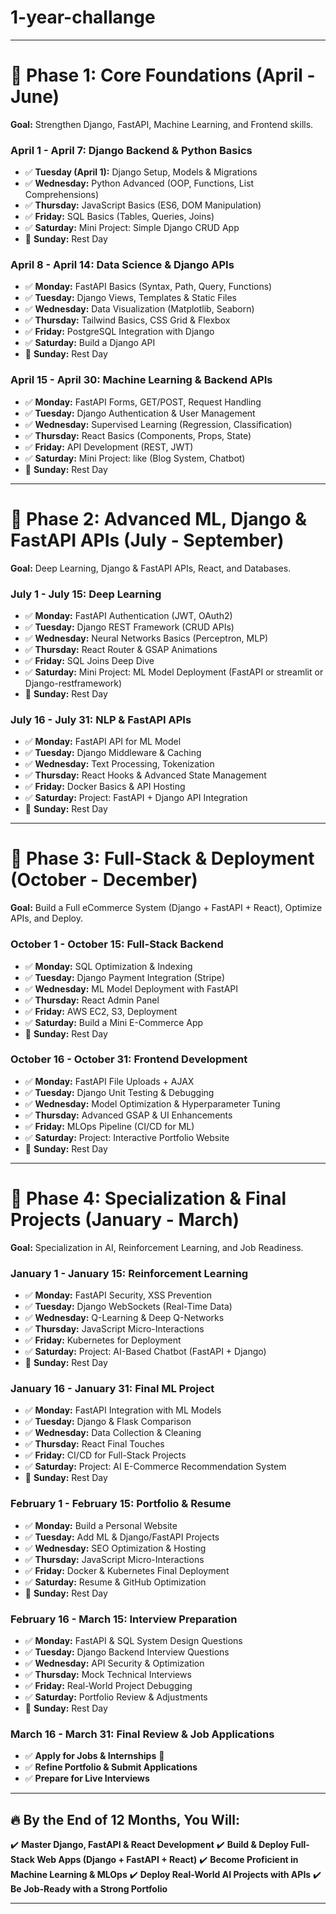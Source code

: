 # 1-year-challange
---

# **📌 Phase 1: Core Foundations (April - June)**

**Goal:** Strengthen Django, FastAPI, Machine Learning, and Frontend skills.

### **April 1 - April 7: Django Backend & Python Basics**

* ✅ **Tuesday (April 1):** Django Setup, Models & Migrations
* ✅ **Wednesday:** Python Advanced (OOP, Functions, List Comprehensions)
* ✅ **Thursday:** JavaScript Basics (ES6, DOM Manipulation)
* ✅ **Friday:** SQL Basics (Tables, Queries, Joins)
* ✅ **Saturday:** Mini Project: Simple Django CRUD App
* 🚀 **Sunday:** Rest Day

### **April 8 - April 14: Data Science & Django APIs**

* ✅ **Monday:** FastAPI Basics (Syntax, Path, Query, Functions)
* ✅ **Tuesday:** Django Views, Templates & Static Files
* ✅ **Wednesday:** Data Visualization (Matplotlib, Seaborn)
* ✅ **Thursday:** Tailwind Basics, CSS Grid & Flexbox
* ✅ **Friday:** PostgreSQL Integration with Django
* ✅ **Saturday:** Build a Django API
* 🚀 **Sunday:** Rest Day

### **April 15 - April 30: Machine Learning & Backend APIs**

* ✅ **Monday:** FastAPI Forms, GET/POST, Request Handling
* ✅ **Tuesday:** Django Authentication & User Management
* ✅ **Wednesday:** Supervised Learning (Regression, Classification)
* ✅ **Thursday:** React Basics (Components, Props, State)
* ✅ **Friday:** API Development (REST, JWT)
* ✅ **Saturday:** Mini Project: like (Blog System, Chatbot)
* 🚀 **Sunday:** Rest Day

---

# **📌 Phase 2: Advanced ML, Django & FastAPI APIs (July - September)**

**Goal:** Deep Learning, Django & FastAPI APIs, React, and Databases.

### **July 1 - July 15: Deep Learning**

* ✅ **Monday:** FastAPI Authentication (JWT, OAuth2)
* ✅ **Tuesday:** Django REST Framework (CRUD APIs)
* ✅ **Wednesday:** Neural Networks Basics (Perceptron, MLP)
* ✅ **Thursday:** React Router & GSAP Animations
* ✅ **Friday:** SQL Joins Deep Dive
* ✅ **Saturday:** Mini Project: ML Model Deployment (FastAPI or streamlit or Django-restframework)
* 🚀 **Sunday:** Rest Day

### **July 16 - July 31: NLP & FastAPI APIs**

* ✅ **Monday:** FastAPI API for ML Model
* ✅ **Tuesday:** Django Middleware & Caching
* ✅ **Wednesday:** Text Processing, Tokenization
* ✅ **Thursday:** React Hooks & Advanced State Management
* ✅ **Friday:** Docker Basics & API Hosting
* ✅ **Saturday:** Project: FastAPI + Django API Integration
* 🚀 **Sunday:** Rest Day

---

# **📌 Phase 3: Full-Stack & Deployment (October - December)**

**Goal:** Build a Full eCommerce System (Django + FastAPI + React), Optimize APIs, and Deploy.

### **October 1 - October 15: Full-Stack Backend**

* ✅ **Monday:** SQL Optimization & Indexing
* ✅ **Tuesday:** Django Payment Integration (Stripe)
* ✅ **Wednesday:** ML Model Deployment with FastAPI
* ✅ **Thursday:** React Admin Panel
* ✅ **Friday:** AWS EC2, S3, Deployment
* ✅ **Saturday:** Build a Mini E-Commerce App
* 🚀 **Sunday:** Rest Day

### **October 16 - October 31: Frontend Development**

* ✅ **Monday:** FastAPI File Uploads + AJAX
* ✅ **Tuesday:** Django Unit Testing & Debugging
* ✅ **Wednesday:** Model Optimization & Hyperparameter Tuning
* ✅ **Thursday:** Advanced GSAP & UI Enhancements
* ✅ **Friday:** MLOps Pipeline (CI/CD for ML)
* ✅ **Saturday:** Project: Interactive Portfolio Website
* 🚀 **Sunday:** Rest Day

---

# **📌 Phase 4: Specialization & Final Projects (January - March)**

**Goal:** Specialization in AI, Reinforcement Learning, and Job Readiness.

### **January 1 - January 15: Reinforcement Learning**

* ✅ **Monday:** FastAPI Security, XSS Prevention
* ✅ **Tuesday:** Django WebSockets (Real-Time Data)
* ✅ **Wednesday:** Q-Learning & Deep Q-Networks
* ✅ **Thursday:** JavaScript Micro-Interactions
* ✅ **Friday:** Kubernetes for Deployment
* ✅ **Saturday:** Project: AI-Based Chatbot (FastAPI + Django)
* 🚀 **Sunday:** Rest Day

### **January 16 - January 31: Final ML Project**

* ✅ **Monday:** FastAPI Integration with ML Models
* ✅ **Tuesday:** Django & Flask Comparison
* ✅ **Wednesday:** Data Collection & Cleaning
* ✅ **Thursday:** React Final Touches
* ✅ **Friday:** CI/CD for Full-Stack Projects
* ✅ **Saturday:** Project: AI E-Commerce Recommendation System
* 🚀 **Sunday:** Rest Day

### **February 1 - February 15: Portfolio & Resume**

* ✅ **Monday:** Build a Personal Website
* ✅ **Tuesday:** Add ML & Django/FastAPI Projects
* ✅ **Wednesday:** SEO Optimization & Hosting
* ✅ **Thursday:** JavaScript Micro-Interactions
* ✅ **Friday:** Docker & Kubernetes Final Deployment
* ✅ **Saturday:** Resume & GitHub Optimization
* 🚀 **Sunday:** Rest Day

### **February 16 - March 15: Interview Preparation**

* ✅ **Monday:** FastAPI & SQL System Design Questions
* ✅ **Tuesday:** Django Backend Interview Questions
* ✅ **Wednesday:** API Security & Optimization
* ✅ **Thursday:** Mock Technical Interviews
* ✅ **Friday:** Real-World Project Debugging
* ✅ **Saturday:** Portfolio Review & Adjustments
* 🚀 **Sunday:** Rest Day

### **March 16 - March 31: Final Review & Job Applications**

* ✅ **Apply for Jobs & Internships** 🚀
* ✅ **Refine Portfolio & Submit Applications**
* ✅ **Prepare for Live Interviews**

---

## **🔥 By the End of 12 Months, You Will:**

✔️ **Master Django, FastAPI & React Development**
✔️ **Build & Deploy Full-Stack Web Apps (Django + FastAPI + React)**
✔️ **Become Proficient in Machine Learning & MLOps**
✔️ **Deploy Real-World AI Projects with APIs**
✔️ **Be Job-Ready with a Strong Portfolio**

---
